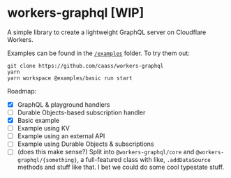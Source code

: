 # workers-graphql [WIP]

A simple library to create a lightweight GraphQL server on Cloudflare Workers.

Examples can be found in the [`/examples`](/examples) folder. To try them out:

```shell
git clone https://github.com/caass/workers-graphql
yarn
yarn workspace @examples/basic run start
```

Roadmap:

- [x] GraphQL & playground handlers
- [ ] Durable Objects-based subscription handler
- [x] Basic example
- [ ] Example using KV
- [ ] Example using an external API
- [ ] Example using Durable Objects & subscriptions
- [ ] (does this make sense?) Split into `@workers-graphql/core` and `@workers-graphql/{something}`, a full-featured class with like, `.addDataSource` methods and stuff like that. I bet we could do some cool typestate stuff.
